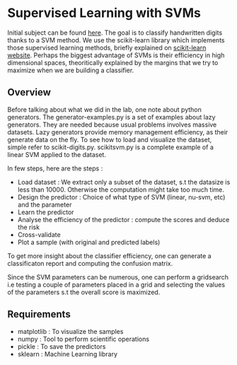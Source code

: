 # Supervised Learning with SVMs

Initial subject can be found [here](http://www.metz.supelec.fr//metz/personnel/frezza/ApprentissageNumerique/TP-MachineLearning/SupervisePy.html).
The goal is to classify handwritten digits thanks to a SVM method. We use the scikit-learn library which implements those supervised learning methods, briefly explained on [scikit-learn website](http://scikit-learn.org/stable/modules/svm.html).
Perhaps the biggest advantage of SVMs is their efficiency in high dimensional spaces, theoritically explained by the margins that we try to maximize when we are building a classifier.

## Overview

Before talking about what we did in the lab, one note about python generators.
The generator-examples.py is a set of examples about lazy generators. They are needed because usual problems involves massive datasets. Lazy generators provide memory management efficiency, as their generate data on the fly.
To see how to load and visualize the dataset, simple refer to scikit-digits.py.
scikitsvm.py is a complete example of a linear SVM  applied to the dataset.

In few steps, here are the steps : 
* Load dataset : We extract only a subset of the dataset, s.t the datasize is less than 10000. Otherwise the computation might take too much time.
* Design the predictor : Choice of what type of SVM (linear, nu-svm, etc) and the parameter
* Learn the predictor 
* Analyse the efficiency of the predictor : compute the scores and deduce the risk
* Cross-validate
* Plot a sample (with original and predicted labels)

To get more insight about the classifier efficiency, one can generate a classificaton report and computing the confusion matrix.

Since the SVM parameters can be numerous, one can perform a gridsearch i.e testing a couple of parameters placed in a grid and selecting the values of the parameters s.t the overall score is maximized.

## Requirements

* matplotlib : To visualize the samples
* numpy : Tool to perform scientific operations
* pickle : To save the predictors
* sklearn : Machine Learning library